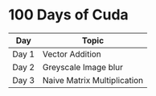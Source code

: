 # 100 Days of Cuda

| Day   | Topic |
| ----- | ----- |
| Day 1 | Vector Addition |
| Day 2 | Greyscale Image blur |
| Day 3 | Naive Matrix Multiplication |